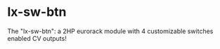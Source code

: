 # lx-sw-btn
The "lx-sw-btn": a 2HP eurorack module with 4 customizable switches enabled CV outputs! 
